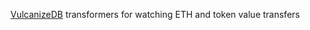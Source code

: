[VulcanizeDB](https://github.com/vulcanize/maker-vulcanizedb) transformers for watching ETH and token value transfers
